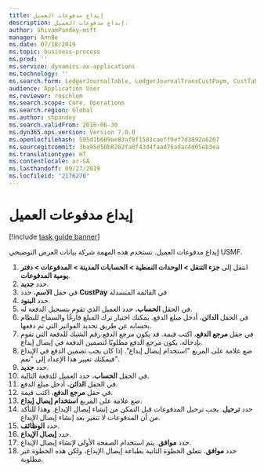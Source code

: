 ```yaml
---
title: إيداع مدفوعات العميل
description: إيداع مدفوعات العميل.
author: ShivamPandey-msft
manager: AnnBe
ms.date: 07/18/2019
ms.topic: business-process
ms.prod: ''
ms.service: dynamics-ax-applications
ms.technology: ''
ms.search.form: LedgerJournalTable, LedgerJournalTransCustPaym, CustTableLookup
audience: Application User
ms.reviewer: roschlom
ms.search.scope: Core, Operations
ms.search.region: Global
ms.author: shpandey
ms.search.validFrom: 2016-06-30
ms.dyn365.ops.version: Version 7.0.0
ms.openlocfilehash: 595d1b609ae83af8f1581caeff9ef7d3892a6207
ms.sourcegitcommit: 3ba95d50b8262fa0f43d4faad76adac4d05eb3ea
ms.translationtype: HT
ms.contentlocale: ar-SA
ms.lasthandoff: 09/27/2019
ms.locfileid: "2176270"
---
```

# <a name="deposit-customer-payments"></a>إيداع مدفوعات العميل

[!include [task guide banner](../../includes/task-guide-banner.md)]

إيداع مدفوعات العميل. تستخدم هذه المهمة شركة بيانات العرض التوضيحي USMF.

1. انتقل إلى **جزء التنقل > الوحدات النمطية > الحسابات المدينة > المدفوعات > دفتر يومية المدفوعات‬**.
2. حدد **جديد**.
3. في حقل **الاسم**، حدد‏‎ **CustPay** في القائمة المنسدلة
4. حدد **البنود**.
5. في الحقل **الحساب**، حدد العميل الذي تقوم بتسجيل الدفعة له.
6. في الحقل **الدائن**، أدخل مبلغ الدفع. يمكنك اختيار ترك المبلغ فارغًا والسماح للنظام بحسابه عن طريق تحديد الفواتير التي تم دفعها.  
7. في حقل **مرجع الدفع**، اكتب قيمة. قد يكون مرجع الدفع رقم الشيك للدفعة التي تقوم بإدخاله. يكون مرجع الدفع مطلوبًا لتضمين الدفعة في إيصال إيداع.  
8. ضع علامة على المربع "استخدام إيصال إيداع‬". إذا كان يجب تضمين الدفع في الإيداع فيمكنك تغيير هذا الإعداد إلى "نعم".  
9. حدد **جديد**.
10. في الحقل **الحساب**، حدد العميل للدفعة التالية.
11. في الحقل **الدائن**، أدخل مبلغ الدفع.
12. في حقل **مرجع الدفع**، اكتب قيمة.
13. ضع علامة على المربع **استخدام إيصال إيداع‬**.
14. حدد **ترحيل**. يجب ترحيل المدفوعات قبل التمكن من إنشاء إيصال الإيداع. وهذا للتأكد من أن المدفوعات لا تتغير بعد إنشاء إيصال الإيداع.  
15. حدد **الوظائف**.
16. حدد **إيصال الإيداع**.
17. حدد **موافق**. يتم استخدام الصفحة الأولى لإنشاء إيصال الإيداع.  
18. حدد **موافق**. تتعلق الخطوة الثانية بطباعة إيصال الإيداع، ولكن هذه الخطوة غير مطلوبة.  

